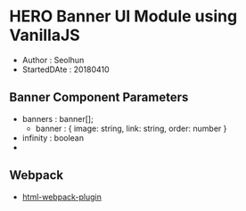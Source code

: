 # HERO Banner UI Module using VanillaJS
- Author : Seolhun
- StartedDAte : 20180410

## Banner Component Parameters
- banners : banner[];
  - banner : { image: string, link: string, order: number }
- infinity : boolean
- 


## Webpack
- [html-webpack-plugin](https://www.npmjs.com/package/html-webpack-plugin)
